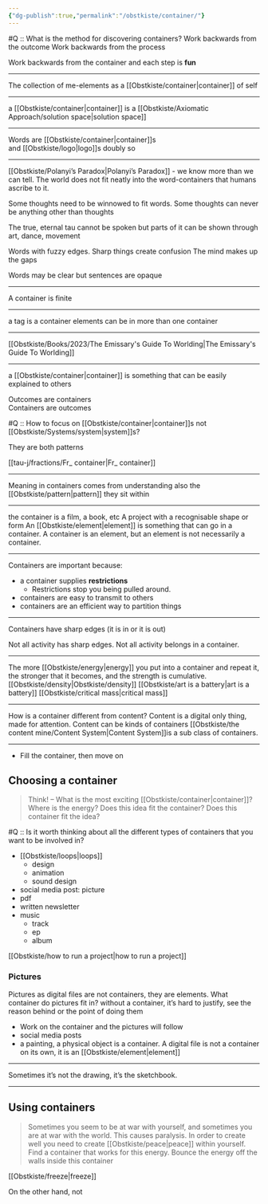 ```yaml
---
{"dg-publish":true,"permalink":"/obstkiste/container/"}
---
```





#Q :: What is the method for discovering containers?
Work backwards from the outcome
Work backwards from the process

Work backwards from the container and each step is **fun**

---

The collection of me-elements as a [[Obstkiste/container\|container]] of self

---

a [[Obstkiste/container\|container]] is a [[Obstkiste/Axiomatic Approach/solution space\|solution space]]

---

Words are [[Obstkiste/container\|container]]s  
and [[Obstkiste/logo\|logo]]s doubly so

---

[[Obstkiste/Polanyi’s Paradox\|Polanyi’s Paradox]] - we know more than we can tell. The world does not fit neatly into the word-containers that humans ascribe to it.

Some thoughts need to be winnowed to fit words. Some thoughts can never be anything other than thoughts



The true, eternal tau cannot be spoken
but parts of it can be shown
through art, dance, movement

Words with fuzzy edges.
Sharp things create confusion
The mind makes up the gaps

Words may be clear but sentences are opaque

---

A container is finite


---

a tag is a container
elements can be in more than one container

---

[[Obstkiste/Books/2023/The Emissary's Guide To Worlding\|The Emissary's Guide To Worlding]]

---

a [[Obstkiste/container\|container]] is something that can be easily explained to others


Outcomes are containers  
Containers are outcomes

#Q :: How to focus on [[Obstkiste/container\|container]]s not [[Obstkiste/Systems/system\|system]]s?

They are both patterns

[[tau-j/fractions/Fr_ container\|Fr_ container]]

---


Meaning in containers comes from understanding also the [[Obstkiste/pattern\|pattern]] they sit within

---

the container is a film, a book, etc
A project with a recognisable shape or form
An [[Obstkiste/element\|element]] is something that can go in a container.
A container is an element, but an element is not necessarily a container.

---



Containers are important because: 
- a container supplies **restrictions**
	- Restrictions stop you being pulled around.
- containers are easy to transmit to others
- containers are an efficient way to partition things


---

Containers have sharp edges (it is in or it is out)

Not all activity has sharp edges.
Not all activity belongs in a container.

---

The more [[Obstkiste/energy\|energy]] you put into a container and repeat it, the stronger that it becomes, and the strength is cumulative. [[Obstkiste/density\|Obstkiste/density]]
[[Obstkiste/art is a battery\|art is a battery]] [[Obstkiste/critical mass\|critical mass]]

---

How is a container different from content?
Content is a digital only thing, made for attention. Content can be kinds of containers
[[Obstkiste/the content mine/Content System\|Content System]]is a sub class of containers.

---

- Fill the container, then move on

## Choosing a container
> Think! – What is the most exciting [[Obstkiste/container\|container]]? Where is the energy?
> Does this idea fit the container?
> Does this container fit the idea?
> 

#Q :: Is it worth thinking about all the different types of containers that you want to be involved in?

- [[Obstkiste/loops\|loops]]
	- design
	- animation
	- sound design
- social media post: picture
- pdf
- written newsletter
- music
	- track
	- ep
	- album

[[Obstkiste/how to run a project\|how to run a project]]

### Pictures
Pictures as digital files are not containers, they are elements. 
What container do pictures fit in?
without a container, it’s hard to justify, see the reason behind or the point of doing them
- Work on the container and the pictures will follow
- social media posts
- a painting, a physical object is a container. A digital file is not a container on its own, it is an [[Obstkiste/element\|element]]
---

Sometimes it’s not the drawing, it’s the sketchbook.

---
## Using containers
>Sometimes you seem to be at war with yourself, and sometimes you are at war with the world. This causes paralysis. In order to create well you need to create [[Obstkiste/peace\|peace]] within yourself. Find a container that works for this energy. Bounce the energy off the walls inside this container

[[Obstkiste/freeze\|freeze]]

On the other hand, not